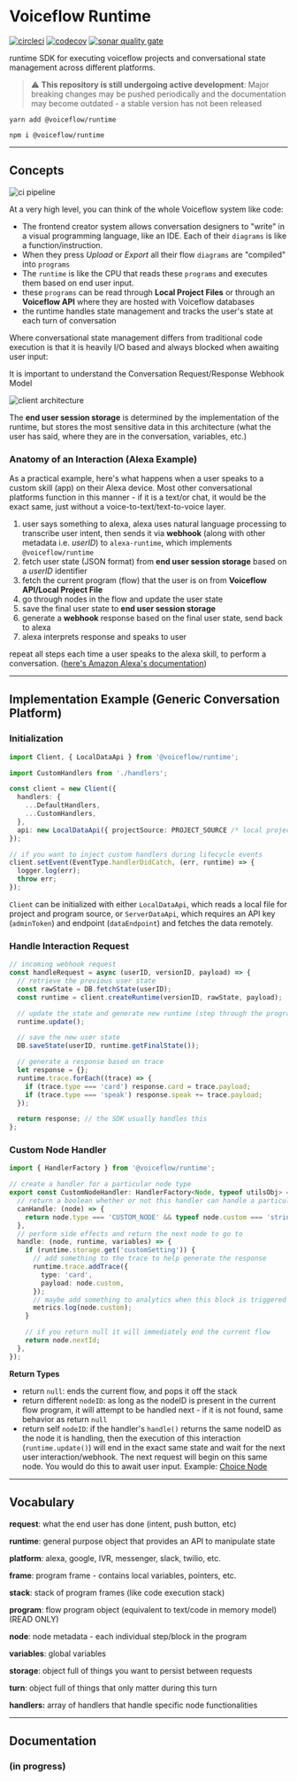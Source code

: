 # Voiceflow Runtime

[![circleci](https://circleci.com/gh/voiceflow/runtime/tree/master.svg?style=shield)](https://circleci.com/gh/voiceflow/runtime/tree/master)
[![codecov](https://codecov.io/gh/voiceflow/runtime/branch/master/graph/badge.svg)](https://codecov.io/gh/voiceflow/runtime)
[![sonar quality gate](https://sonarcloud.io/api/project_badges/measure?project=voiceflow_runtime&metric=alert_status)](https://sonarcloud.io/dashboard?id=voiceflow_runtime)

runtime SDK for executing voiceflow projects and conversational state management across different platforms.

> ⚠️ **This repository is still undergoing active development**: Major breaking changes may be pushed periodically and the documentation may become outdated - a stable version has not been released

`yarn add @voiceflow/runtime`

`npm i @voiceflow/runtime`

---

## Concepts

![ci pipeline](https://user-images.githubusercontent.com/5643574/99609472-fa5f6880-29dd-11eb-8635-7f8496ddd7de.png)

At a very high level, you can think of the whole Voiceflow system like code:

- The frontend creator system allows conversation designers to "write" in a visual programming language, like an IDE. Each of their `diagrams` is like a function/instruction.
- When they press _Upload_ or _Export_ all their flow `diagrams` are "compiled" into `programs`
- The `runtime` is like the CPU that reads these `programs` and executes them based on end user input.
- these `programs` can be read through **Local Project Files** or through an **Voiceflow API** where they are hosted with Voiceflow databases
- the runtime handles state management and tracks the user's state at each turn of conversation

Where conversational state management differs from traditional code execution is that it is heavily I/O based and always blocked when awaiting user input:

It is important to understand the Conversation Request/Response Webhook Model

![client architecture](https://user-images.githubusercontent.com/5643574/99591510-e7886c00-29bc-11eb-83b2-843f75ff3cac.png)

The **end user session storage** is determined by the implementation of the runtime, but stores the most sensitive data in this architecture (what the user has said, where they are in the conversation, variables, etc.)

### Anatomy of an Interaction (Alexa Example)

As a practical example, here's what happens when a user speaks to a custom skill (app) on their Alexa device. Most other conversational platforms function in this manner - if it is a text/or chat, it would be the exact same, just without a voice-to-text/text-to-voice layer.

1. user says something to alexa, alexa uses natural language processing to transcribe user intent, then sends it via **webhook** (along with other metadata i.e. _userID_) to `alexa-runtime`, which implements `@voiceflow/runtime`
2. fetch user state (JSON format) from **end user session storage** based on a _userID_ identifier
3. fetch the current program (flow) that the user is on from **Voiceflow API/Local Project File**
4. go through nodes in the flow and update the user state
5. save the final user state to **end user session storage**
6. generate a **webhook** response based on the final user state, send back to alexa
7. alexa interprets response and speaks to user

repeat all steps each time a user speaks to the alexa skill, to perform a conversation.
([here's Amazon Alexa's documentation](https://developer.amazon.com/en-US/docs/alexa/custom-skills/request-and-response-json-reference.html))

---

## Implementation Example (Generic Conversation Platform)

### Initialization

```ts
import Client, { LocalDataApi } from '@voiceflow/runtime';

import CustomHandlers from './handlers';

const client = new Client({
  handlers: {
    ...DefaultHandlers,
    ...CustomHandlers,
  },
  api: new LocalDataApi({ projectSource: PROJECT_SOURCE /* local project file */ }),
});

// if you want to inject custom handlers during lifecycle events
client.setEvent(EventType.handlerDidCatch, (err, runtime) => {
  logger.log(err);
  throw err;
});
```

`Client` can be initialized with either `LocalDataApi`, which reads a local file for project and program source, or `ServerDataApi`, which requires an API key (`adminToken`) and endpoint (`dataEndpoint`) and fetches the data remotely.

### Handle Interaction Request

```ts
// incoming webhook request
const handleRequest = async (userID, versionID, payload) => {
  // retrieve the previous user state
  const rawState = DB.fetchState(userID);
  const runtime = client.createRuntime(versionID, rawState, payload);

  // update the state and generate new runtime (step through the program)
  runtime.update();

  // save the new user state
  DB.saveState(userID, runtime.getFinalState());

  // generate a response based on trace
  let response = {};
  runtime.trace.forEach((trace) => {
    if (trace.type === 'card') response.card = trace.payload;
    if (trace.type === 'speak') response.speak += trace.payload;
  });

  return response; // the SDK usually handles this
};
```

### Custom Node Handler

```ts
import { HandlerFactory } from '@voiceflow/runtime';

// create a handler for a particular node type
export const CustomNodeHandler: HandlerFactory<Node, typeof utilsObj> = (utils) => ({
  // return a boolean whether or not this handler can handle a particular node
  canHandle: (node) => {
    return node.type === 'CUSTOM_NODE' && typeof node.custom === 'string';
  },
  // perform side effects and return the next node to go to
  handle: (node, runtime, variables) => {
    if (runtime.storage.get('customSetting')) {
      // add something to the trace to help generate the response
      runtime.trace.addTrace({
        type: 'card',
        payload: node.custom,
      });
      // maybe add something to analytics when this block is triggered
      metrics.log(node.custom);
    }

    // if you return null it will immediately end the current flow
    return node.nextId;
  },
});
```

**Return Types**

- return `null`: ends the current flow, and pops it off the stack
- return different `nodeID`: as long as the nodeID is present in the current flow program, it will attempt to be handled next - if it is not found, same behavior as return `null`
- return self `nodeID`: if the handler's `handle()` returns the same nodeID as the node it is handling, then the execution of this interaction (`runtime.update()`) will end in the exact same state and wait for the next user interaction/webhook. The next request will begin on this same node. You would do this to await user input. Example: [Choice Node](https://github.com/voiceflow/alexa-runtime/blob/master/lib/services/voiceflow/handlers/interaction.ts)

---

## Vocabulary

**request**: what the end user has done (intent, push button, etc)

**runtime**: general purpose object that provides an API to manipulate state

**platform**: alexa, google, IVR, messenger, slack, twilio, etc.

**frame**: program frame - contains local variables, pointers, etc.

**stack**: stack of program frames (like code execution stack)

**program**: flow program object (equivalent to text/code in memory model) (READ ONLY)

**node**: node metadata - each individual step/block in the program

**variables**: global variables

**storage**: object full of things you want to persist between requests

**turn**: object full of things that only matter during this turn

**handlers:** array of handlers that handle specific node functionalities

---

## Documentation

### (in progress)
